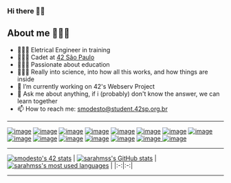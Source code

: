 ### Hi there 👋🏾

## About me 👩🏾‍💻
- 👩🏽‍🎓 Eletrical Engineer in training
- 👩🏾‍🚀 Cadet at [42 São Paulo](https://www.42sp.org.br/)
- 👩🏾‍🏫  Passionate about education
- 👩🏾‍🔧 Really into science, into how all this works, and how things are inside
- 🔭 I’m currently working on  42's Webserv Project
- 💬 Ask me about anything, if i (probably) don't know the answer, we can learn together
- 📫 How to reach me:   smodesto@student.42sp.org.br

---

<a href="https://github.com/sarahmss/Libft">![image](https://user-images.githubusercontent.com/62228465/171064604-87d39511-51ce-4dba-a73d-1df2cec9dbd9.png)</a>
<a href="https://github.com/sarahmss/get_next_line">![image](https://user-images.githubusercontent.com/62228465/220950824-06ec1fe0-edf0-4c26-a7fc-26173afa8022.png)</a>
<a href="https://github.com/sarahmss/ft_printf">![image](https://user-images.githubusercontent.com/62228465/220950934-29c7cf98-a001-410a-b303-d9d772a98c9c.png)</a>
<a href="https://github.com/sarahmss/https://alert-tricorne-528.notion.site/Born2beRoot-79fc2ae7c631441784580f918d00a116">![image](https://user-images.githubusercontent.com/62228465/171064691-86732103-8596-4b36-9bba-4260f0e25984.png)</a>
<a href="https://github.com/sarahmss/FDF">![image](https://user-images.githubusercontent.com/62228465/171064715-f5e00a29-f8a5-4690-a01b-222c64f98136.png)</a>
<a href="https://github.com/sarahmss/Minitalk">![image](https://user-images.githubusercontent.com/62228465/171064722-7a271dad-8530-489c-ba05-51959e902a37.png)</a>
<a href="https://github.com/sarahmss/Push_Swap">![image](https://user-images.githubusercontent.com/62228465/171064756-3e1b1aef-8e58-421b-8296-c17ab773d5db.png)</a>
<a href="https://github.com/sarahmss/Minishell">![image](https://user-images.githubusercontent.com/62228465/171064776-5838b282-5409-4758-93d0-643550971b13.png)</a>
<a href="https://github.com/sarahmss/Philosophers">![image](https://user-images.githubusercontent.com/62228465/171064782-ad20a2d8-c9a5-4bb1-aba8-5517a3d14c9c.png)</a>
<a href="https://github.com/sarahmss/Net_practice">![image](https://user-images.githubusercontent.com/62228465/172032609-a490d287-7ad8-47fa-a32f-5fe6155443ec.png)</a>
<a href="https://github.com/sarahmss/Cub3D">![image](https://user-images.githubusercontent.com/62228465/186448247-4c38697f-59dc-4034-ab83-b60e257877d5.png)</a>
<a href="https://github.com/sarahmss/CPP">![image](https://user-images.githubusercontent.com/62228465/200434438-65331ce8-9a46-47f5-a965-66949fab1786.png)</a>
<a href="https://github.com/sarahmss/Ft_containers">![image](https://user-images.githubusercontent.com/62228465/220950159-650158ca-0f0d-4860-86d2-55057fe50a04.png)</a>
<a href="https://github.com/sarahmss/Inception">![image](https://github.com/sarahmss/sarahmss/assets/62228465/ebfa00b8-312c-4bde-a39f-ff6f43e2d297)
<a href="[https://github.com/sarahmss/](https://github.com/sarahmss/42Webserv)">![image](https://github.com/sarahmss/sarahmss/assets/62228465/798ab8b0-4c75-4223-aef5-03bda7daf714)




---
[![smodesto's 42 stats](https://badge42.vercel.app/api/v2/cl2w40gcl001109mx37lm6el8/stats?cursusId=21&coalitionId=undefined)](https://github.com/JaeSeoKim/badge42)
| [![sarahmss's GitHub stats](https://github-readme-stats.vercel.app/api?username=sarahmss&count_private=true&show_icons=true&hide=issues&hide_border=true&theme=jolly)](https://github.com/sarahmss?tab=repositories) | [![sarahmss's most used languages](https://github-readme-stats.vercel.app/api/top-langs/?username=sarahmss&layout=compact&hide_border=true&theme=jolly)](https://github.com/sarahmss?tab=repositories) |
|:-:|:-:|

---
